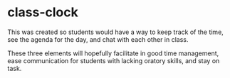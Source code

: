 # class-clock
This was created so students would have a way to keep track of the time, see the agenda for the day, and chat with each other in class.

These three elements will hopefully facilitate in good time management, ease communication for students with lacking oratory skills, and stay on task.

